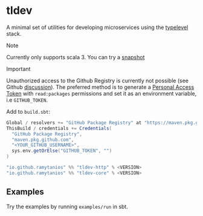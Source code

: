 # tldev

A minimal set of utilities for developing microservices using the [typelevel](https://typelevel.org/) stack.

> [!NOTE]
> Currently only supports scala 3. You can try a [snapshot](https://github.com/ramytanios/tldev/packages)

> [!IMPORTANT]
> Unauthorized access to the Github Registry is currently not possible (see Github [discussion](https://github.com/orgs/community/discussions/26634)). The preferred method 
> is to generate a [Personal Access Token](https://docs.github.com/en/authentication/keeping-your-account-and-data-secure/managing-your-personal-access-tokens) with `read:packages` permissions and set it as an 
> environment variable, i.e `GITHUB_TOKEN`.

Add to `build.sbt`:
```scala
Global / resolvers += "GitHub Package Registry" at "https://maven.pkg.github.com/ramytanios/tldev"
ThisBuild / credentials += Credentials(
  "GitHub Package Registry",
  "maven.pkg.github.com",
  "<YOUR_GITHUB_USERNAME>",
  sys.env.getOrElse("GITHUB_TOKEN", "")
)
```

```scala
"io.github.ramytanios" %% "tldev-http" % <VERSION>
"io.github.ramytanios" %% "tldev-core" % <VERSION>
```

## Examples

Try the examples by running `examples/run` in sbt.
